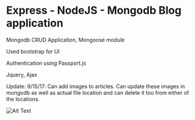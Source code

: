<h1> Express - NodeJS - Mongodb Blog application</h1>



Mongodb CRUD Application, Mongoose module 

Used bootstrap for UI

Authentication using Passport.js

Jquery, Ajax

Update: 9/15/17: Can add images to articles. Can update these images in mongodb as well as actual file location and can delete it too from either of the locations.

![Alt Text](https://firebasestorage.googleapis.com/v0/b/my-website-66037.appspot.com/o/ezgif.com-video-to-gif.gif?alt=media&token=02950786-25b4-4300-b683-ab93888dfb0a)


